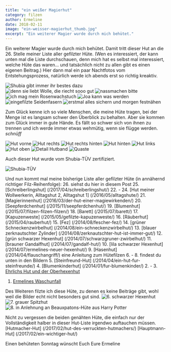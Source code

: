 ```yaml
---
title: "ein weißer Magierhut"
category: filzen
author: Ermeline
date: 2018-02-11
image: "ein-weisser-magierhut_thumb.jpg"
excerpt: "Ein weiterer Magier wurde durch mich behütet."
---
```

Ein weiterer Magier wurde durch mich behütet. Damit tritt dieser Hut an die 26. Stelle meiner Liste aller gefilzter Hüte. (Wen es interessiert, der kann unten mal die Liste durchschauen, denn mich hat es selbst mal interessiert, welche Hüte das waren... und tatsächlich nicht zu allen gibt es einen eigenen Beitrag.) Hier dann mal ein paar Nachtfotos vom Entstehungsprozess, natürlich werde ich abends erst so richtig kreaktiv.

![Shubia gibt immer ihr bestes dazu](_1080456.JPG)
![denn sie liebt Wolle, die riecht sooo gut](_1080463.JPG)
![nassmachen bitte](_1080468.JPG)
![ich mag mein Rosenwachstuch](_1080476.JPG)
![Joa kann was werden](_1080480.JPG)
![eingefilzte Seidenfasern](_1080483.JPG)
![erstmal alles sichern und morgen festnähen](_1080487.JPG)

Zum Glück kenne ich so viele Menschen, die meine Hüte tragen, bei der Menge ist es langsam schwer den Überblick zu behalten. Aber sie kommen zum Glück immer in gute Hände. Es fällt so schwer sich von ihnen zu trennen und ich werde immer etwas wehmütig, wenn sie flügge werden. *schnüff*

![Hut vorne](_1080516.JPG)
![Hut rechts](_1080517.JPG)
![Hut rechts hinten](_1080518.JPG)
![Hut hinten](_1080519.JPG)
![Hut links](_1080520.JPG)
![Hut oben](_1080526.JPG)
![Detail Hutband](_1080521.JPG)
![Quaste](_1080523.JPG)

Auch dieser Hut wurde vom Shubia-TÜV zertifiziert.

![Shubia-TÜV](_1080494.JPG) 

Und nun kommt mal meine bisherige Liste aller gefilzter Hüte (in annähernd richtiger Filz-Reihenfolge):
26. siehst du hier in diesem Post
25. [Schreiberlingshut] (/2017/04/schreiberlingshut/)
22. - 24. [Hut meiner Wollwerkerin, Alltagshut 2, Alltagshut 1] (/2016/05/alltagshute/)
21. [Magierinnenhut] (/2016/03/der-hut-einer-magiewirkenden/)
20. [Seepferdchenhut] (/2015/11/seepferdchenhut/)
19. [Blumenhut] (/2015/07/filzen-filzen-filzen/)
18. [Barett] (/2015/07/barett/)
17. [Kapuzenweste] (/2015/05/gefilzte-kapuzenweste/)
16. [Räuberhut] (/2015/04/rauberhut/)
15. [Fez] (/2014/08/fescher-fez/)
14. [grüner Schneckenzwirbelhut] (/2014/08/ein-schneckenzwirbelhut/)
13. [blauer zerknautschter Zylinder] (/2014/08/zerknautschter-hut-ist-immer-gut/)
12. [grün schwarzer Hexenhut] (/2014/07/schwarzgruner-zwirbelhut/)
11. [brauner Gandalfhut] (/2014/07/gandalf-hut/)
10. [lila schwarzer Hexenhut] (/2014/07/ermelines-neuer-hexenhut/)
9. [Hasenhut] (/2014/04/flauschangriff/) eine Anleitung zum Hütefilzen
6. - 8. findest du unten in den Bildern
5. [Steinfreund-Hut] (/2014/04/ein-hut-fur-steinfreunde/)
4. [Blumenkinderhut] (/2014/01/fur-blumenkinder/)
2. - 3. [Ehrlichs Hut und der Oberhexenhut](/2014/01/rincewind-hut/)
1. [Ermelines Waschunfall](/2014/01/mein-erster-filzhut/)

Des Weiteren filzte ich diese Hüte, zu denen es keine Beiträge gibt, wohl weil die Bilder echt nicht besonders gut sind.
![6. schwarzer Hexenhut](DSCF1457.JPG)
![7. grauer Spitzhut](IMG_20150728_220757.jpg)
![8. in Anlehnung an Beauxpatons-Hüte aus Harry Potter](IMG_20150728_220707.jpg)


Nicht zu vergessen die beiden genähten Hüte, die einfach nur der Vollständigkeit halber in dieser Hut-Liste irgendwo auftauchen müssen.
[Hutmacher-Hut] (/2017/02/hut-des-verruckten-hutmachers/)
[Hauptmann-Hut] (/2017/02/ein-wichtiger-hut/) 

Einen behüteten Sonntag wünscht Euch Eure Ermeline
